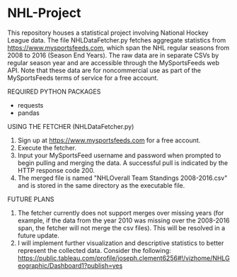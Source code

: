 # NHL-Project
This repository houses a statistical project involving National Hockey League data.  The file NHLDataFetcher.py fetches aggregate statistics from https://www.mysportsfeeds.com, which span the NHL regular seasons from 2008 to 2016 (Season End Years).  The raw data are in separate CSVs by regular season year and are accessible through the MySportsFeeds web API.  Note that these data are for noncommercial use as part of the MySportsFeeds terms of service for a free account.  

REQUIRED PYTHON PACKAGES
* requests 
* pandas 

USING THE FETCHER (NHLDataFetcher.py)
1. Sign up at https://www.mysportsfeeds.com for a free account.
2. Execute the fetcher.
3. Input your MySportsFeed username and password when prompted to begin pulling and merging the data.  A successful pull is indicated by the HTTP response code 200.  
4. The merged file is named "NHLOverall Team Standings 2008-2016.csv" and is stored in the same directory as the executable file.

FUTURE PLANS
1. The fetcher currently does not support merges over missing years (for example, if the data from the year 2010 was missing over the 2008-2016 span, the fetcher will not merge the csv files).  This will be resolved in a future update.  
2. I will implement further visualization and descriptive statistics to better represent the collected data.  Consider the following: https://public.tableau.com/profile/joseph.clement6256#!/vizhome/NHLGeographic/Dashboard1?publish=yes

